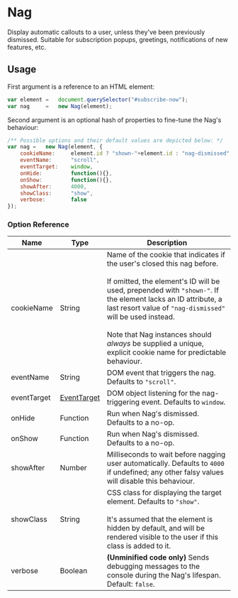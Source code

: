 Nag
===

Display automatic callouts to a user, unless they've been previously dismissed. Suitable for subscription popups, greetings, notifications of new features, etc.

## Usage

First argument is a reference to an HTML element:
```js
var element	=	document.querySelector("#subscribe-now");
var nag		=	new Nag(element);
```

Second argument is an optional hash of properties to fine-tune the Nag's behaviour:
```js
/** Possible options and their default values are depicted below: */
var nag	=	new Nag(element, {
	cookieName:		element.id ? "shown-"+element.id : "nag-dismissed",
	eventName:		"scroll",
	eventTarget:	window,
	onHide:			function(){},
	onShow:			function(){},
	showAfter:		4000,
	showClass:		"show",
	verbose:		false
});
```

### Option Reference

| Name			| Type			|	Description	 |
|---------------|---------------|---------------------------------------|
| cookieName	| String		|	Name of the cookie that indicates if the user's closed this nag before.<br/><br/>If omitted, the element's ID will be used, prepended with `"shown‑"`. If the element lacks an ID attribute, a last resort value of `"nag‑dismissed"` will be used instead.<br/><br/>Note that Nag instances should *always* be supplied a unique, explicit cookie name for predictable behaviour. |
| eventName		| String		|	DOM event that triggers the nag. Defaults to `"scroll"`. |
| eventTarget	| [EventTarget](https://developer.mozilla.org/en-US/docs/Web/API/EventTarget) | DOM object listening for the nag-triggering event. Defaults to `window`. |
| onHide		| Function		|	Run when Nag's dismissed. Defaults to a no-op. |
| onShow		| Function		|	Run when Nag's dismissed. Defaults to a no-op. |
| showAfter		| Number		|	Milliseconds to wait before nagging user automatically. Defaults to `4000` if undefined; any other falsy values will disable this behaviour. |
| showClass		| String		|	CSS class for displaying the target element. Defaults to `"show"`.<br/><br/>It's assumed that the element is hidden by default, and will be rendered visible to the user if this class is added to it. |
| verbose		| Boolean		|	**(Unminified code only)** Sends debugging messages to the console during the Nag's lifespan. Default: `false`. |
